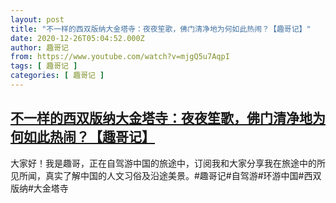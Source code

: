 ```yaml
---
layout: post
title: "不一样的西双版纳大金塔寺：夜夜笙歌，佛门清净地为何如此热闹？【趣哥记】"
date: 2020-12-26T05:04:52.000Z
author: 趣哥记
from: https://www.youtube.com/watch?v=mjgQ5u7AqpI
tags: [ 趣哥记 ]
categories: [ 趣哥记 ]
---
```

<!--1608959092000-->
[不一样的西双版纳大金塔寺：夜夜笙歌，佛门清净地为何如此热闹？【趣哥记】](https://www.youtube.com/watch?v=mjgQ5u7AqpI)
------

<div>
大家好！我是趣哥，正在自驾游中国的旅途中，订阅我和大家分享我在旅途中的所见所闻，真实了解中国的人文习俗及沿途美景。#趣哥记#自驾游#环游中国#西双版纳#大金塔寺
</div>
